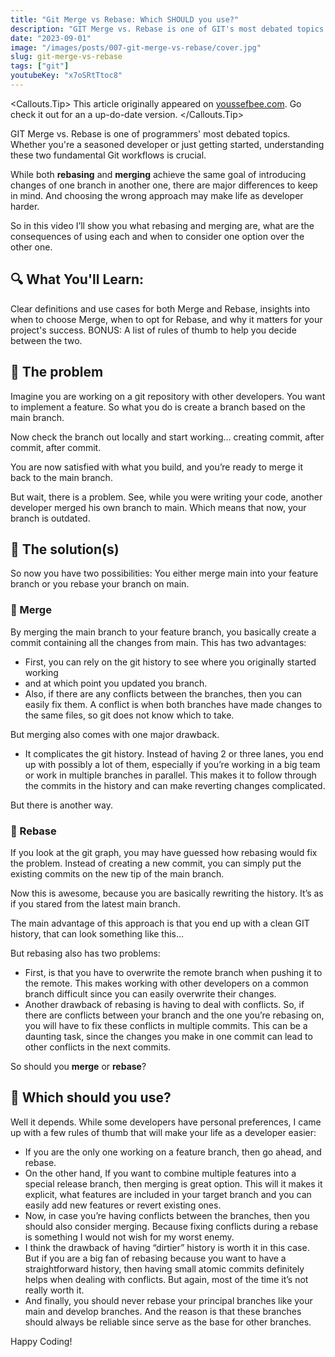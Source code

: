 ```yaml
---
title: "Git Merge vs Rebase: Which SHOULD you use?"
description: "GIT Merge vs. Rebase is one of GIT's most debated topics... Luckily, there are a few rules to help you choose the right approach."
date: "2023-09-01"
image: "/images/posts/007-git-merge-vs-rebase/cover.jpg"
slug: git-merge-vs-rebase
tags: ["git"]
youtubeKey: "x7oSRtTtoc8"
---
```


<Callouts.Tip>
This article originally appeared on [youssefbee.com](https://youssefbee.com). Go check it out for an a up-do-date version.
</Callouts.Tip>

GIT Merge vs. Rebase is one of programmers' most debated topics.
Whether you're a seasoned developer or just getting started,
understanding these two fundamental Git workflows is crucial.

While both **rebasing** and **merging** achieve the same goal of introducing changes of
one branch in another one, there are major differences to keep in mind.
And choosing the wrong approach may make life as developer harder.

So in this video I’ll show you what rebasing and merging are,
what are the consequences of using each and when to consider one option over the other one.

## 🔍 What You'll Learn:

Clear definitions and use cases for both Merge and Rebase, insights into when to choose Merge,
when to opt for Rebase, and why it matters for your project's success.
BONUS: A list of rules of thumb to help you decide between the two.

## 🤔 The problem

Imagine you are working on a git repository with other developers.
You want to implement a feature. So what you do is create a branch
based on the main branch.

Now check the branch out locally and start working… creating commit,
after commit, after commit.

You are now satisfied with what you build, and you’re ready to merge it back
to the main branch.

But wait, there is a problem. See, while you were writing your code, another
developer merged his own branch to main. Which means that now, your branch is
outdated.

## 🤝 The solution(s)

So now you have two possibilities: You either merge main into your feature
branch or you rebase your branch on main.

### 👼 Merge

By merging the main branch to your feature branch, you basically create a commit
containing all the changes from main. This has two advantages:

- First, you can rely on the git history to see where you originally started working
- and at which point you updated you branch.
- Also, if there are any conflicts between the branches, then you can easily fix them. A conflict is when both branches have made changes to the same files, so git does not know which to take.

But merging also comes with one major drawback.

- It complicates the git history. Instead of having 2 or three lanes, you end up
  with possibly a lot of them, especially if you’re working in a big team or work in multiple branches in parallel. This makes it to follow through the commits in the history and can make reverting changes complicated.

But there is another way.

### 👺 Rebase

If you look at the git graph, you may have guessed how rebasing would fix the problem.
Instead of creating a new commit, you can simply put the existing commits on the new tip of the main branch.

Now this is awesome, because you are basically rewriting the history. It’s as if
you stared from the latest main branch.

The main advantage of this approach is that you end up with a clean GIT history,
that can look something like this…

But rebasing also has two problems:

- First, is that you have to overwrite the remote branch when pushing it to the remote.
  This makes working with other developers on a common branch difficult since you can easily overwrite their changes.
- Another drawback of rebasing is having to deal with conflicts. So, if there are conflicts between your branch and the one you’re rebasing on, you will have to fix these conflicts in multiple commits. This can be a daunting task, since the changes you make in one commit can lead to other conflicts in the next commits.

So should you **merge** or **rebase**?

## 🥸 Which should you use?

Well it depends. While some developers have personal preferences, I came up with a
few rules of thumb that will make your life as a developer easier:

- If you are the only one working on a feature branch, then go ahead, and rebase.
- On the other hand, If you want to combine multiple features into a special release
  branch, then merging is great option. This will it makes it explicit, what features
  are included in your target branch and you can easily add new features or revert existing ones.
- Now, in case you’re having conflicts between the branches, then you should also consider
  merging. Because fixing conflicts during a rebase is something I would not wish for my worst enemy.
- I think the drawback of having “dirtier” history is worth it in this case. But if you are a big
  fan of rebasing because you want to have a straightforward history, then having small atomic commits
  definitely helps when dealing with conflicts. But again, most of the time it’s not really worth it.
- And finally, you should never rebase your principal branches like your main and develop branches.
  And the reason is that these branches should always be reliable since serve as the base for other branches.

Happy Coding!
